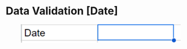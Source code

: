 # Data Validation \[Date]

<figure><img src="../.gitbook/assets/image (12).png" alt=""><figcaption></figcaption></figure>

